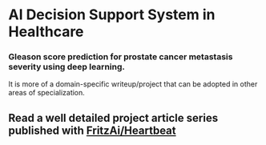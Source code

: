 # AI Decision Support System in Healthcare
### Gleason score prediction for prostate cancer metastasis severity using deep learning. 
It is more of a domain-specific writeup/project that can be adopted in other areas of specialization.

## Read a well detailed project article series published with [FritzAi/Heartbeat](https://heartbeat.comet.ml/building-an-ai-decision-support-system-in-healthcare-part-1-6b9515d23465)
